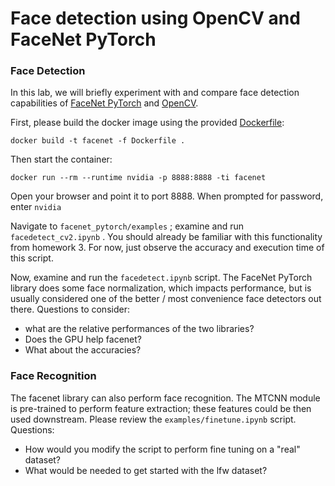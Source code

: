 # Face detection using OpenCV and FaceNet PyTorch

### Face Detection
In this lab, we will briefly experiment with and compare face detection capabilities of [FaceNet PyTorch](https://github.com/timesler/facenet-pytorch) 
and [OpenCV](https://opencv.org/).

First, please build the docker image using the provided [Dockerfile](Dockerfile):
```
docker build -t facenet -f Dockerfile .
```
Then start the container:
```
docker run --rm --runtime nvidia -p 8888:8888 -ti facenet
```
Open your browser and point it to port 8888.  When prompted for password, enter `nvidia`

Navigate to `facenet_pytorch/examples` ; examine and run `facedetect_cv2.ipynb` . You should already be familiar with this functionality from homework 3.
For now, just observe the accuracy and execution time of this script.

Now, examine and run the `facedetect.ipynb` script. The FaceNet PyTorch library does some face normalization, which impacts performance, but is usually considered 
one of the better / most convenience face detectors out there.
Questions to consider:
* what are the relative performances of the two libraries?
* Does the GPU help facenet?
* What about the accuracies?

### Face Recognition
The facenet library can also perform face recognition. The MTCNN module is pre-trained to perform feature extraction; these features could be then used downstream.
Please review the `examples/finetune.ipynb` script.
Questions:
* How would you modify the script to perform fine tuning on a "real" dataset?
* What would be needed to get started with the lfw dataset?
